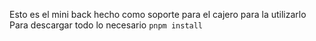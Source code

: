 Esto es el mini back hecho como soporte para el cajero para la utilizarlo 
Para descargar todo lo necesario `pnpm install`
